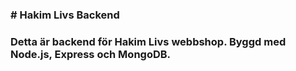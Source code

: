 ### # Hakim Livs Backend

### Detta är backend för Hakim Livs webbshop. Byggd med Node.js, Express och MongoDB.
